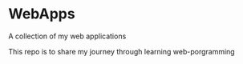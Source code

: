 # WebApps
A collection of my web applications

This repo is to share my journey through learning web-porgramming

